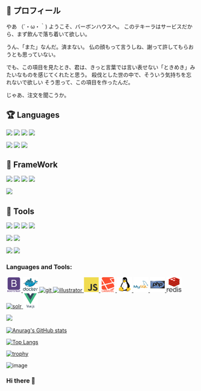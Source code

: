 ## 👣 プロフィール

やあ （´・ω・｀)
ようこそ、バーボンハウスへ。
このテキーラはサービスだから、まず飲んで落ち着いて欲しい。

うん、「また」なんだ。済まない。
仏の顔もって言うしね、謝って許してもらおうとも思っていない。

でも、この項目を見たとき、君は、きっと言葉では言い表せない「ときめき」みたいなものを感じてくれたと思う。
殺伐とした世の中で、そういう気持ちを忘れないで欲しい
そう思って、この項目を作ったんだ。

じゃあ、注文を聞こうか。


## 🏆  Languages

![](https://img.shields.io/badge/php-2.5year-red.svg?style=for-the-badge&logo=php)
![](https://img.shields.io/badge/JavaScript-2.5year-blue.svg?style=for-the-badge&logo=Javascript)
![](https://img.shields.io/badge/Ruby-0.2year-yellow.svg?style=for-the-badge&logo=Ruby)
![](https://img.shields.io/badge/MySQL-2.5year-purple.svg?style=for-the-badge&logo=MySQL)

![](https://img.shields.io/badge/apache-2.5year-red.svg?style=for-the-badge&logo=apache)
![](https://img.shields.io/badge/linux-2.5year-blue.svg?style=for-the-badge&logo=linux)
![](https://img.shields.io/badge/aws-0.2year-yellow.svg?style=for-the-badge&logo=aws)


## 🐳  FrameWork

![](https://img.shields.io/badge/cakephp-2.5year-red.svg?style=for-the-badge&logo=cakephp)
![](https://img.shields.io/badge/JQuery-2.5year-blue.svg?style=for-the-badge&logo=JQuery)
![](https://img.shields.io/badge/Vue.js-0.2year-yellow.svg?style=for-the-badge&logo=Laravel)
![](https://img.shields.io/badge/JQuery-0.5year-purple.svg?style=for-the-badge&logo=Vue.js)

![](https://img.shields.io/badge/RubyOnRails-0.1year-red.svg?style=for-the-badge&logo=RubyonRails)

## 🧰  Tools 

![](https://img.shields.io/badge/git-2.5year-red.svg?style=for-the-badge&logo=git)
![](https://img.shields.io/badge/docker-2.5year-blue.svg?style=for-the-badge&logo=docker)
![](https://img.shields.io/badge/slack-0.2year-yellow.svg?style=for-the-badge&logo=slack)
![](https://img.shields.io/badge/chatwork-0.5year-purple.svg?style=for-the-badge&logo=chatwork)

![](https://img.shields.io/badge/Vim-2.5year-red.svg?style=for-the-badge&logo=Vim)
![](https://img.shields.io/badge/VSCODE-2.5year-blue.svg?style=for-the-badge&logo=VisualStudioCode)


  
![](https://img.shields.io/badge/cakephp-2.5year-red.svg?style=for-the-badge&logo=cakephp)
    <img src="https://img.shields.io/badge/cakephp-2.5year-red.svg?style=for-the-badge&logo=cakephp">

<h3 align="left">Languages and Tools:</h3>
<p align="left"> 
  <a href="https://getbootstrap.com" target="_blank">
    <img src="https://raw.githubusercontent.com/devicons/devicon/master/icons/bootstrap/bootstrap-plain-wordmark.svg" alt="bootstrap" width="40" height="40"/>
  </a>
  
 <a href="https://www.docker.com/" target="_blank"> 
   <img src="https://raw.githubusercontent.com/devicons/devicon/master/icons/docker/docker-original-wordmark.svg" alt="docker" width="40" height="40"/>
  </a>
 <a href="https://git-scm.com/" target="_blank">
   <img src="https://www.vectorlogo.zone/logos/git-scm/git-scm-icon.svg" alt="git" width="40" height="40"/>
  </a>
 <a href="https://www.adobe.com/in/products/illustrator.html" target="_blank"> 
   <img src="https://www.vectorlogo.zone/logos/adobe_illustrator/adobe_illustrator-icon.svg" alt="illustrator" width="40" height="40"/>
  </a> 
  <a href="https://developer.mozilla.org/en-US/docs/Web/JavaScript" target="_blank"> 
    <img src="https://raw.githubusercontent.com/devicons/devicon/master/icons/javascript/javascript-original.svg" alt="javascript" width="40" height="40"/> </a> 
  <a href="https://laravel.com/" target="_blank">
    <img src="https://raw.githubusercontent.com/devicons/devicon/master/icons/laravel/laravel-plain-wordmark.svg" alt="laravel" width="40" height="40"/> 
  </a>
  <a href="https://www.linux.org/" target="_blank"> 
    <img src="https://raw.githubusercontent.com/devicons/devicon/master/icons/linux/linux-original.svg" alt="linux" width="40" height="40"/> 
  </a>
  <a href="https://www.mysql.com/" target="_blank"> 
    <img src="https://raw.githubusercontent.com/devicons/devicon/master/icons/mysql/mysql-original-wordmark.svg" alt="mysql" width="40" height="40"/>
  </a>
  <a href="https://www.php.net" target="_blank">
    <img src="https://raw.githubusercontent.com/devicons/devicon/master/icons/php/php-original.svg" alt="php" width="40" height="40"/> 
  </a>
  <a href="https://redis.io" target="_blank"> 
    <img src="https://raw.githubusercontent.com/devicons/devicon/master/icons/redis/redis-original-wordmark.svg" alt="redis" width="40" height="40"/> 
  </a>
  <a href="https://lucene.apache.org/solr/" target="_blank">
    <img src="https://www.vectorlogo.zone/logos/apache_solr/apache_solr-icon.svg" alt="solr" width="40" height="40"/>
  </a>
  <a href="https://vuejs.org/" target="_blank">
    <img src="https://raw.githubusercontent.com/devicons/devicon/master/icons/vuejs/vuejs-original-wordmark.svg" alt="vuejs" width="40" height="40"/> 
  </a> 
</p>

![](https://komarev.com/ghpvc/?username=scrymee)

[![Anurag's GitHub stats](https://github-readme-stats.vercel.app/api?username=scrymee&show_icons=true&theme=dark)](https://github.com/anuraghazra/github-readme-stats)

[![Top Langs](https://github-readme-stats.vercel.app/api/top-langs/?username=scrymee&layout=compact)](https://github.com/anuraghazra/github-readme-stats)



[![trophy](https://github-profile-trophy.vercel.app/?username=scrymee)](https://github.com/ryo-ma/github-profile-trophy)


![image](https://user-images.githubusercontent.com/55278680/132979225-44ef5619-75d5-4eff-85bf-6d2fa0311ee4.png)


### Hi there 👋

<!--
**scrymee/scrymee** is a ✨ _special_ ✨ repository because its `README.md` (this file) appears on your GitHub profile.

Here are some ideas to get you started:

- 🔭 I’m currently working on ...
- 🌱 I’m currently learning ...
- 👯 I’m looking to collaborate on ...
- 🤔 I’m looking for help with ...
- 💬 Ask me about ...
- 📫 How to reach me: ...
- 😄 Pronouns: ...
- ⚡ Fun fact: ...
-->
